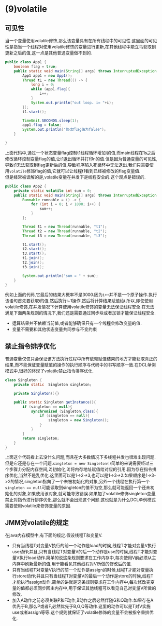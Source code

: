 # (9)volatile

## 可见性

当一个变量使用volatile修饰,那么该变量具有在所有线程中的可见性.这里面的可见性是指当一个线程对使用volatile修饰的变量进行更新,在其他线程中能立马获取到更新之后的值,这一点是其他普通变量做不到的.  

```java
public class App1 {
    boolean flag = true;
    public static void main(String[] args) throws InterruptedException {
        App1 app1 = new App1();
        Thread t1 = new Thread(() -> {
            long i = 0;
            while (app1.flag){
                i++;
            }
            System.out.println("out loop. i= "+i);
        });
        t1.start();

        TimeUnit.SECONDS.sleep(1);
        app1.flag = false;
        System.out.println("修改flag值为false");
    }

}
```

上面代码中,通过一个状态变量flag控制t1线程循环增加i的值,而main线程在1s之后修改循环控制变量flag的值,让t1退出循环并打印n的值.但是因为普通变量的可见性,导致t1无法获取到flag更新后的值,导致程序陷入死循环中无法退出.我们只需要使用```volatile```修饰flag的值,它就可以让线程t1看到已经被修改的flag变量值.  
但是经常被误解的是,volatile变量在并发下是线程安全的.这个观点是错误的.

``` java
public class App2 {
    private static volatile int sum = 0;
    public static void main(String[] args) throws InterruptedException {
        Runnable runnable = () -> {
            for (int i = 0; i < 1000; i++) {
                sum++;
            }
        };

        Thread t1 = new Thread(runnable, "t1");
        Thread t2 = new Thread(runnable, "t2");
        Thread t3 = new Thread(runnable, "t3");

        t1.start();
        t2.start();
        t3.start();
        t1.join();
        t2.join();
        t3.join();

        System.out.println("sum = " + sum);
    }
}
```

例如上面的代码,它最后的结果大概率不是3000.因为```i++```并不是一个原子操作.执行该语句首先要获取i的值,然后执行i+1操作,然后将计算结果赋值给i.所以,即使使用volatile修饰,在并发情况下计算使用volatile修饰的变量无法保证线程安全.在无法满足下面两条规则的情况下,我们还是需要通过同步块或者加锁才能保证线程安全.

- 运算结果并不依赖当前值,或者能够确保只有一个线程会修改变量的值.
- 变量不需要和其他状态变量共同参与不变约束

## 禁止指令排序优化

普通变量仅仅只会保证该方法执行过程中所有依赖赋值结果的地方才能获取真正的结果,而不能保证变量赋值的操作的执行顺序与代码中的书写顺序一致.在DCL单例模式中,很好的体现了volatile禁止指令排序优化.

``` java
class Singleton {
    private static  Singleton singleton;

    private Singleton(){}

    public static Singleton getInstance(){
        if (singleton == null){
            synchronized (Singleton.class){
                if (singleton == null){
                    singleton = new Singleton();
                }
            }
        }
        return singleton;
    }
}
```

上面这个代码看上去没什么问题,而且在大多数情况下多线程并发也很难出现问题.但是它还是存在一个问题.```singleton = new Singleton()```简单的来说需要经过三个步骤,1)分配内存空间,2)初始化,3)将内存地址赋值给对应的引用.因为存在指令排序优化,当然不是乱优化.这里面可以是1->2->3,也可以是1->3->2.如果顺序是1->3->2的情况,singleton指向了一个未被初始化的对象,另外一个线程在执行第一个```singleton == null```可能读取到singleton的值不为空,那么就可能返回一个还未初始化的对象,如果使用该对象,就可能导致错误.如果加了volatile修饰singleton变量,禁止对指令进行排序优化,那么就不会出现这个问题.这也就是为什么DCL单例模式需要使用volatile来修饰变量的原因.

## JMM对volatile的规定

在java内存模型中,有下面的规定.假设线程T和变量V.

- 只有当线程T对变量V执行的前一个动作是load的时候,线程T才能对变量V执行use动作;并且,只有当线程T对变量V的后一个动作是use的时候,线程T才能对变量V执行load动作.简单的说这条规则要求在工作内存中,每次使用V前必须从主内存中刷新最新的值,用于能看见其他线程对V所做的修改后的值.
- 只有当线程T对变量V执行的前一个动作是assign的时候,线程T才能对变量执行store动作;并且只有当线程T对变量V的最后一个动作是store的时候,线程T才能执行assign动作.简单的讲就是这条规则要求在工作内存中,每次修改完变量的值都必须同步回主内存中,用于保证其他线程可以看见自己对变量V所做的修改.
- 加入A动作之前必须关联P和F动作,B动作之后必然伴随G和Q动作.如果存在A优先于B,那么P或者F,必然优先于B,G,Q等动作.这里的动作可以是T对V实施use或者assign等等.这个规则就保证了volatile修饰的变量不会被指令重排优化.
